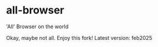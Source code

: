 # all-browser
'All' Browser on the world

Okay, maybe not all.
Enjoy this fork! Latest version: feb2025

